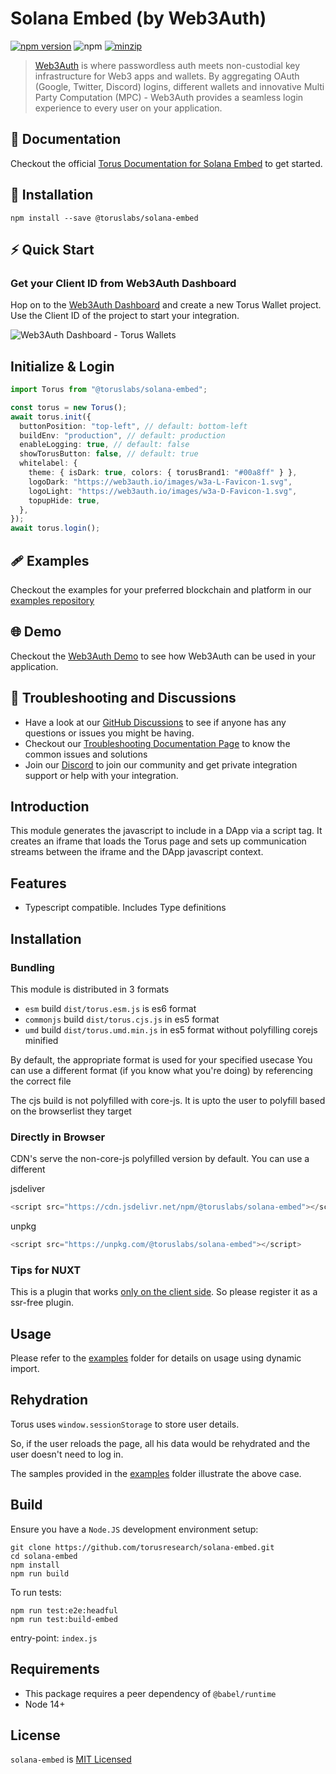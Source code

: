 # Solana Embed (by Web3Auth)

[![npm version](https://badge.fury.io/js/%40toruslabs%2Fsolana-embed.svg)](https://badge.fury.io/js/%40toruslabs%2Fsolana-embed)
![npm](https://img.shields.io/npm/dw/@toruslabs/solana-embed)
[![minzip](https://img.shields.io/bundlephobia/minzip/@toruslabs/solana-embed?label=%22%22)](https://bundlephobia.com/result?p=@toruslabs/solana-embed)

> [Web3Auth](https://web3auth.io) is where passwordless auth meets non-custodial key infrastructure for Web3 apps and wallets. By aggregating OAuth (Google, Twitter, Discord) logins, different wallets and innovative Multi Party Computation (MPC) - Web3Auth provides a seamless login experience to every user on your application.

## 📖 Documentation

Checkout the official [Torus Documentation for Solana Embed](https://docs.tor.us/solana-wallet/api-reference/installation) to get started.

## 🔗 Installation

```shell
npm install --save @toruslabs/solana-embed
```

## ⚡ Quick Start

### Get your Client ID from Web3Auth Dashboard

Hop on to the [Web3Auth Dashboard](https://dashboard.web3auth.io/) and create a new Torus Wallet project. Use the Client ID of the project to start your integration.

![Web3Auth Dashboard - Torus Wallets](https://user-images.githubusercontent.com/6962565/187207779-9420f4ad-17e8-43fa-b578-0bc64f50e4d3.png)

## Initialize & Login

```ts
import Torus from "@toruslabs/solana-embed";

const torus = new Torus();
await torus.init({
  buttonPosition: "top-left", // default: bottom-left
  buildEnv: "production", // default: production
  enableLogging: true, // default: false
  showTorusButton: false, // default: true
  whitelabel: {
    theme: { isDark: true, colors: { torusBrand1: "#00a8ff" } },
    logoDark: "https://web3auth.io/images/w3a-L-Favicon-1.svg",
    logoLight: "https://web3auth.io/images/w3a-D-Favicon-1.svg",
    topupHide: true,
  },
});
await torus.login();
```

## 🩹 Examples

Checkout the examples for your preferred blockchain and platform in our [examples repository](https://github.com/Web3Auth/examples/tree/main/web-core-sdk)

## 🌐 Demo

Checkout the [Web3Auth Demo](https://demo-app.web3auth.io/) to see how Web3Auth can be used in your application.

## 💬 Troubleshooting and Discussions

- Have a look at our [GitHub Discussions](https://github.com/Web3Auth/Web3Auth/discussions?discussions_q=sort%3Atop) to see if anyone has any questions or issues you might be having.
- Checkout our [Troubleshooting Documentation Page](https://web3auth.io/docs/troubleshooting) to know the common issues and solutions
- Join our [Discord](https://discord.gg/web3auth) to join our community and get private integration support or help with your integration.

## Introduction

This module generates the javascript to include in a DApp via a script tag.
It creates an iframe that loads the Torus page and sets up communication streams between
the iframe and the DApp javascript context.

## Features

- Typescript compatible. Includes Type definitions

## Installation

### Bundling

This module is distributed in 3 formats

- `esm` build `dist/torus.esm.js` is es6 format
- `commonjs` build `dist/torus.cjs.js` in es5 format
- `umd` build `dist/torus.umd.min.js` in es5 format without polyfilling corejs minified

By default, the appropriate format is used for your specified usecase
You can use a different format (if you know what you're doing) by referencing the correct file

The cjs build is not polyfilled with core-js.
It is upto the user to polyfill based on the browserlist they target

### Directly in Browser

CDN's serve the non-core-js polyfilled version by default. You can use a different

jsdeliver

```js
<script src="https://cdn.jsdelivr.net/npm/@toruslabs/solana-embed"></script>
```

unpkg

```js
<script src="https://unpkg.com/@toruslabs/solana-embed"></script>
```

### Tips for NUXT

This is a plugin that works [only on the client side](https://nuxtjs.org/guide/plugins/#client-side-only). So please register it as a ssr-free plugin.

## Usage

Please refer to the [examples](examples) folder for details on usage using dynamic import.

## Rehydration

Torus uses `window.sessionStorage` to store user details.

So, if the user reloads the page, all his data would be rehydrated and the user doesn't need to log in.

The samples provided in the [examples](examples) folder illustrate the above case.

## Build

Ensure you have a `Node.JS` development environment setup:

```
git clone https://github.com/torusresearch/solana-embed.git
cd solana-embed
npm install
npm run build
```

To run tests:

```
npm run test:e2e:headful
npm run test:build-embed
```

entry-point: `index.js`

## Requirements

- This package requires a peer dependency of `@babel/runtime`
- Node 14+

## License

`solana-embed` is [MIT Licensed](LICENSE)
